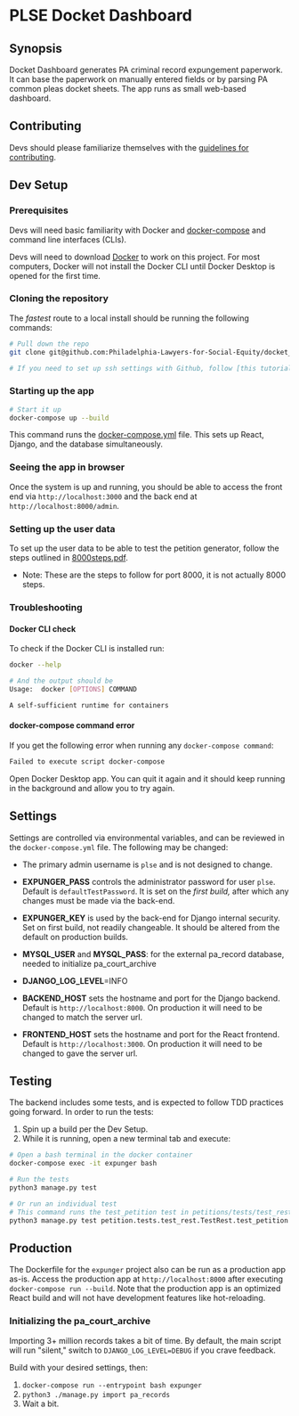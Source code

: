 # PLSE Docket Dashboard

## Synopsis

Docket Dashboard generates PA criminal record expungement paperwork.  It can
base the paperwork on manually entered fields or by parsing PA common pleas
docket sheets.  The app runs as small web-based dashboard.

## Contributing

Devs should please familiarize themselves with the [guidelines for contributing](./CONTRIBUTING.md). 

## Dev Setup

### Prerequisites

Devs will need basic familiarity with Docker and
[docker-compose](https://docs.docker.com/compose/) and command line interfaces (CLIs).

Devs will need to download [Docker](https://docs.docker.com/get-docker/) to work on this project. For most computers, Docker will not install the Docker CLI until Docker Desktop is opened for the first time.

### Cloning the repository

The *fastest* route to a local install should be running the following commands:

```sh
# Pull down the repo
git clone git@github.com:Philadelphia-Lawyers-for-Social-Equity/docket_dashboard.git

# If you need to set up ssh settings with Github, follow [this tutorial](https://docs.github.com/en/authentication/connecting-to-github-with-ssh)
```

### Starting up the app

```sh
# Start it up
docker-compose up --build
```

This command runs the [docker-compose.yml](docker-compose.yml) file. This sets up React, Django, and the database simultaneously.

### Seeing the app in browser

Once the system is up and running, you should be able to access the front end
via `http://localhost:3000` and the back end at
`http://localhost:8000/admin`.

### Setting up the user data

To set up the user data to be able to test the petition generator, follow the steps outlined in [8000steps.pdf](https://codeforphilly.slack.com/files/UDSLHGC03/F02H8NF2ERY/8000steps.pdf).

* Note: These are the steps to follow for port 8000, it is not actually 8000 steps.

### Troubleshooting

#### Docker CLI check

To check if the Docker CLI is installed run:
```sh
docker --help

# And the output should be
Usage:  docker [OPTIONS] COMMAND

A self-sufficient runtime for containers
```
#### docker-compose command error
If you get the following error when running any `docker-compose command`:
```sh
Failed to execute script docker-compose
```
Open Docker Desktop app. You can quit it again and it should keep running in the background and allow you to try again.

## Settings

Settings are controlled via environmental variables, and can be reviewed in the
`docker-compose.yml` file.  The following may be changed:

- The primary admin username is `plse` and is not designed to change.
- **EXPUNGER_PASS** controls the administrator password for user `plse`.  Default is
  `defaultTestPassword`. It is set on the *first build,* after which any
  changes must be made via the back-end.
- **EXPUNGER_KEY** is used by the back-end for Django internal security.
  Set on first build, not readily changeable.  It should be altered from the
  default on production builds.

- **MYSQL_USER** and **MYSQL_PASS**: for the external pa_record database, needed to initialize
  pa_court_archive
- **DJANGO_LOG_LEVEL**=INFO
- **BACKEND_HOST** sets the hostname and port for the Django backend. Default is
  `http://localhost:8000`. On production it will need to be changed to match
  the server url.
- **FRONTEND_HOST** sets the hostname and port for the React frontend. Default is
  `http://localhost:3000`. On production it will need to be changed to gave the
   server url.

## Testing

The backend includes some tests, and is expected to follow TDD practices going
forward.  In order to run the tests:

1. Spin up a build per the Dev Setup.
2. While it is running, open a new terminal tab and execute:
```sh
# Open a bash terminal in the docker container
docker-compose exec -it expunger bash

# Run the tests
python3 manage.py test

# Or run an individual test
# This command runs the test_petition test in petitions/tests/test_rest.py
python3 manage.py test petition.tests.test_rest.TestRest.test_petition
```

## Production

The Dockerfile for the `expunger` project also can be run as a production app
as-is. Access the production app at `http://localhost:8000` after executing
`docker-compose run --build`. Note that the production app is an optimized React
build and will not have development features like hot-reloading.

### Initializing the pa_court_archive

Importing 3+ million records takes a bit of time. By default, the main script
will run "silent," switch to `DJANGO_LOG_LEVEL=DEBUG` if you crave feedback.

Build with your desired settings, then:

1. `docker-compose run --entrypoint bash expunger`
2. `python3 ./manage.py import pa_records`
3. Wait a bit.
